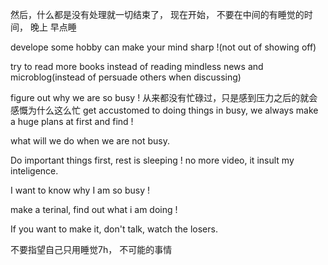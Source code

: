 然后，什么都是没有处理就一切结束了， 现在开始， 不要在中间的有睡觉的时间， 晚上
早点睡

develope some hobby can make your mind sharp !(not out of showing off)

try to read more books instead of reading mindless news and microblog(instead of
persuade others when discussing)

figure out why we are so busy !
从来都没有忙碌过，只是感到压力之后的就会感慨为什么这么忙
get accustomed to doing things in busy, we always make a huge plans at first and
find !

what will we do when we are not busy.

Do important things first, rest is sleeping ! no more video, it insult my
inteligence.

I want to know why I am so busy !

make a terinal, find out what i am doing !

If you want to make it, don't talk, watch the losers.

不要指望自己只用睡觉7h， 不可能的事情
